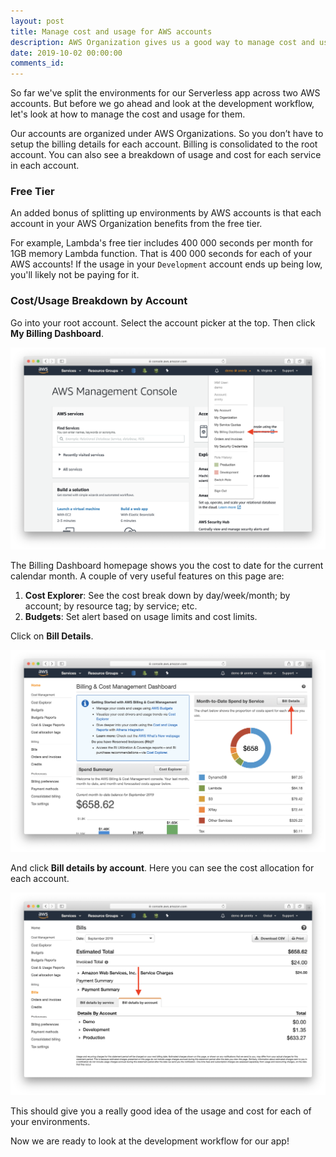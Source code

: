 ```yaml
---
layout: post
title: Manage cost and usage for AWS accounts
description: AWS Organization gives us a good way to manage cost and usage for our AWS accounts. It allows us to easily manage the environments of our Serverless app.
date: 2019-10-02 00:00:00
comments_id: 
---
```


So far we've split the environments for our Serverless app across two AWS accounts. But before we go ahead and look at the development workflow, let's look at how to manage the cost and usage for them.

Our accounts are organized under AWS Organizations. So you don’t have to setup the billing details for each account. Billing is consolidated to the root account. You can also see a breakdown of usage and cost for each service in each account.

### Free Tier

An added bonus of splitting up environments by AWS accounts is that each account in your AWS Organization benefits from the free tier.

For example, Lambda's free tier includes 400 000 seconds per month for 1GB memory Lambda function. That is 400 000 seconds for each of your AWS accounts! If the usage in your `Development` account ends up being low, you'll likely not be paying for it.

### Cost/Usage Breakdown by Account

Go into your root account. Select the account picker at the top. Then click **My Billing Dashboard**. 

![](/assets/best-practices/manage-cost-and-usage-for-aws-accounts-1.png)

The Billing Dashboard homepage shows you the cost to date for the current calendar month. A couple of very useful features on this page are:

1. **Cost Explorer**: See the cost break down by day/week/month; by account; by resource tag; by service; etc.
2. **Budgets**: Set alert based on usage limits and cost limits.

Click on **Bill Details**.

![](/assets/best-practices/manage-cost-and-usage-for-aws-accounts-2.png)

And click **Bill details by account**. Here you can see the cost allocation for each account.

![](/assets/best-practices/manage-cost-and-usage-for-aws-accounts-3.png)

This should give you a really good idea of the usage and cost for each of your environments.

Now we are ready to look at the development workflow for our app!
